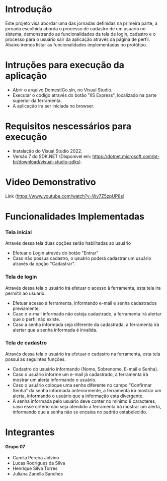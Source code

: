 # Introdução

Este projeto visa abordar uma das jornadas definidas na primeira parte, a jornada escolhida aborda o processo de cadastro de um usuario no sistema, demonstrando as funcionalidades da tela de login, cadastro e o processo para o usuário sair da aplicação através da página de perfil. Abaixo iremos listar as funcionalidades implementadas no protótipo. 

# Intruções para execução da aplicação

- Abrir o arquivo DomestiGo.sln, no Visual Studio.
- Executar o codigo através do botão "IIS Express", localizado na parte superior da ferramenta.
- A aplicação ira ser iniciada no browser.

# Requisitos nescessários para execução

- Instalação do Visual Studio 2022.
- Versão 7 do SDK.NET (Disponivel em: <https://dotnet.microsoft.com/pt-br/download/visual-studio-sdks>).

# Video Demonstrativo

Link (<https://www.youtube.com/watch?v=Wy7Z5zpUP8s>)

# Funcionalidades Implementadas

### Tela inicial

Através dessa tela duas opções serão habilitadas ao usuário

- Efetuar o Login através do botão "Entrar"
- Caso não possua cadastro, o usuário poderá cadastrar um usuário através da opção "Cadastrar".

### Tela de login

Através dessa tela o usuário irá efetuar o acesso à ferramenta, esta tela ira permitir ao usuário.

- Efetuar acesso à ferramenta, informando e-mail e senha cadastrados previamente.
- Caso o e-mail informado não esteja cadastrado, a ferramenta irá alertar que o perfil não existe.
- Caso a senha informada seja diferente da cadastrada, a ferramenta irá alertar que a senha informada é invalida.

### Tela de cadastro

Através dessa tela o usuário ira efetuar o cadastro na ferramenta, esta tela possui as seguintes funções.

- Cadastro do usuário informando (Nome, Sobrenome, E-mail e Senha).
- Caso o usuário informe um e-mail já cadastrado, a ferramenta irá mostrar um alerta informando o usuário.
- Caso o usuário coloque uma senha diferente no campo "Confirmar Senha" da senha informada anteriormente, a ferramenta irá mostrar um alerta, informando o usuário que a informação esta divergente.
- A senha informada pelo usuário deve conter no mínimo 8 caracteres, caso esse critério não seja atendido a ferramenta irá mostrar um alerta, informando que a senha não se encaixa no padrão estabelecido.

# Integrantes 

#### Grupo 07

- Camila Pereira Jolvino
- Lucas Rodrigues da Silva
- Henrique Silva Torres
- Juliana Zanella Sanches

